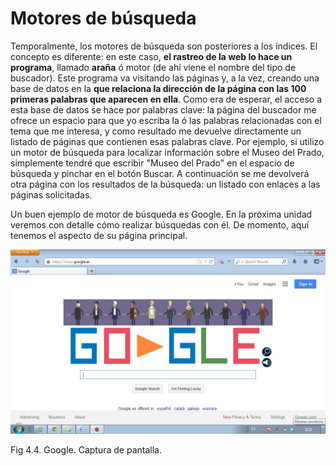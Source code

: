 
# Motores de búsqueda

Temporalmente, los motores de búsqueda son posteriores a los índices. El concepto es diferente: en este caso, **el rastreo de la web lo hace un programa**, llamado **araña** ó motor (de ahí viene el nombre del tipo de buscador). Este programa va visitando las páginas y, a la vez, creando una base de datos en la **que relaciona la dirección de la página con las 100 primeras palabras que aparecen en ella**. Como era de esperar, el acceso a esta base de datos se hace por palabras clave: la página del buscador me ofrece un espacio para que yo escriba la ó las palabras relacionadas con el tema que me interesa, y como resultado me devuelve directamente un listado de páginas que contienen esas palabras clave. Por ejemplo, si utilizo un motor de búsqueda para localizar información sobre el Museo del Prado, simplemente tendré que escribir "Museo del Prado" en el espacio de búsqueda y pinchar en el botón Buscar. A continuación se me devolverá otra página con los resultados de la búsqueda: un listado con enlaces a las páginas solicitadas.

Un buen ejemplo de motor de búsqueda es Google. En la próxima unidad veremos con detalle cómo realizar búsquedas con él. De momento, aquí tenemos el aspecto de su página principal.


![](img/google.jpg)

Fig 4.4. Google. Captura de pantalla.

